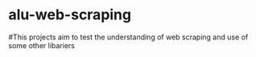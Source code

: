 # alu-web-scraping
#This projects aim to test the understanding of web scraping and use of some other libariers
